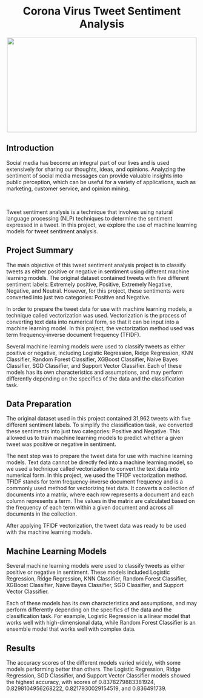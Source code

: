 <h1 align='center'> Corona Virus Tweet Sentiment Analysis</h1>
<p align='center'>
  <img src="https://images.unsplash.com/photo-1584529847460-0e208a238cea?ixlib=rb-4.0.3&ixid=MnwxMjA3fDB8MHxwaG90by1wYWdlfHx8fGVufDB8fHx8&auto=format&fit=crop&w=870&q=80" align="center" height="250" width="500">
</p>

## Introduction
<p>Social media has become an integral part of our lives and is used extensively for sharing our thoughts, ideas, and opinions. Analyzing the sentiment of social media messages can provide valuable insights into public perception, which can be useful for a variety of applications, such as marketing, customer service, and opinion mining.</p><br>
<p>Tweet sentiment analysis is a technique that involves using natural language processing (NLP) techniques to determine the sentiment expressed in a tweet. In this project, we explore the use of machine learning models for tweet sentiment analysis.</p>

## Project Summary
<p>The main objective of this tweet sentiment analysis project is to classify tweets as either positive or negative in sentiment using different machine learning models. The original dataset contained tweets with five different sentiment labels: Extremely positive, Positive, Extremely Negative, Negative, and Neutral. However, for this project, these sentiments were converted into just two categories: Positive and Negative.</p>

<p>In order to prepare the tweet data for use with machine learning models, a technique called vectorization was used. Vectorization is the process of converting text data into numerical form, so that it can be input into a machine learning model. In this project, the vectorization method used was term frequency-inverse document frequency (TFIDF).</p>

<p>Several machine learning models were used to classify tweets as either positive or negative, including Logistic Regression, Ridge Regression, KNN Classifier, Random Forest Classifier, XGBoost Classifier, Naive Bayes Classifier, SGD Classifier, and Support Vector Classifier. Each of these models has its own characteristics and assumptions, and may perform differently depending on the specifics of the data and the classification task.</p>

## Data Preparation
The original dataset used in this project contained 31,962 tweets with five different sentiment labels. To simplify the classification task, we converted these sentiments into just two categories: Positive and Negative. This allowed us to train machine learning models to predict whether a given tweet was positive or negative in sentiment.

The next step was to prepare the tweet data for use with machine learning models. Text data cannot be directly fed into a machine learning model, so we used a technique called vectorization to convert the text data into numerical form. In this project, we used the TFIDF vectorization method. TFIDF stands for term frequency-inverse document frequency and is a commonly used method for vectorizing text data. It converts a collection of documents into a matrix, where each row represents a document and each column represents a term. The values in the matrix are calculated based on the frequency of each term within a given document and across all documents in the collection.

After applying TFIDF vectorization, the tweet data was ready to be used with the machine learning models.

## Machine Learning Models
Several machine learning models were used to classify tweets as either positive or negative in sentiment. These models included Logistic Regression, Ridge Regression, KNN Classifier, Random Forest Classifier, XGBoost Classifier, Naive Bayes Classifier, SGD Classifier, and Support Vector Classifier.

Each of these models has its own characteristics and assumptions, and may perform differently depending on the specifics of the data and the classification task. For example, Logistic Regression is a linear model that works well with high-dimensional data, while Random Forest Classifier is an ensemble model that works well with complex data.

## Results
The accuracy scores of the different models varied widely, with some models performing better than others. The Logistic Regression, Ridge Regression, SGD Classifier, and Support Vector Classifier models showed the highest accuracy, with scores of 0.8378279883381924, 0.8298104956268222, 0.8217930029154519, and 0.836491739.
